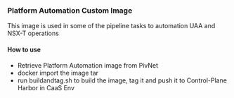 ### Platform Automation Custom Image

This image is used in some of the pipeline tasks to automation UAA and NSX-T operations

#### How to use

* Retrieve Platform Automation image from PivNet
* docker import the image tar
* run buildandtag.sh to build the image, tag it and push it to Control-Plane Harbor in CaaS Env
